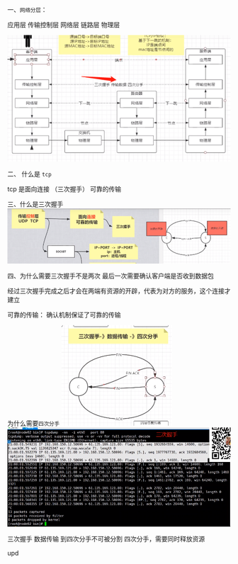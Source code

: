 一、`网络分层`：

应用层
传输控制层
网络层
链路层
物理层

![2](./2.jpg)

二、 什么是 `tcp`

tcp 是面向连接 （三次握手）
可靠的传输

三、什么是三次握手
![1](./1.jpg)

四、为什么需要三次握手不是两次
最后一次需要确认客户端是否收到数据包

经过三次握手完成之后才会在两端有资源的开辟，代表为对方的服务，这个连接才建立

可靠的传输： 确认机制保证了可靠的传输

为什么需要`四次分手`
![3](./3.jpg)
![](./抓包三次握手4.jpg)

三次握手 数据传输 到四次分手不可被分割
四次分手，需要同时释放资源

upd
